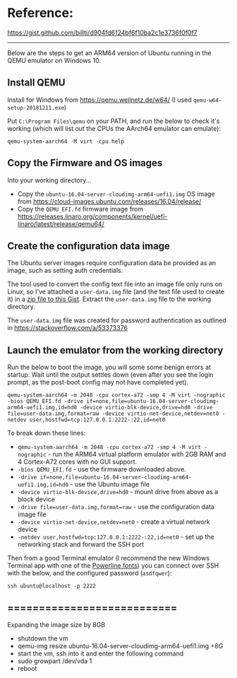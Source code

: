 # Reference: 
https://gist.github.com/billti/d904fd6124bf6f10ba2c1e3736f0f0f7

------------------------

Below are the steps to get an ARM64 version of Ubuntu running in the QEMU emulator on Windows 10.

## Install QEMU
Install for Windows from <https://qemu.weilnetz.de/w64/> (I used `qemu-w64-setup-20181211.exe`)

Put `C:\Program Files\qemu` on your PATH, and run the below to check it's working (which will list out
the CPUs the AArch64 emulator can emulate):

```
qemu-system-aarch64 -M virt -cpu help
```

## Copy the Firmware and OS images
Into your working directory...

 - Copy the `ubuntu-16.04-server-cloudimg-arm64-uefi1.img` OS image from <https://cloud-images.ubuntu.com/releases/16.04/release/>
 - Copy the `QEMU_EFI.fd` firmware image from <https://releases.linaro.org/components/kernel/uefi-linaro/latest/release/qemu64/>

## Create the configuration data image
The Ubuntu server images require configuration data be provided as an image, such as setting auth credentials.

The tool used to convert the config text file into an image file only runs on Linux, so I've attached a `user-data.img`
file (and the text file used to create it) in a [zip file to this Gist](https://gist.github.com/billti/d904fd6124bf6f10ba2c1e3736f0f0f7/raw/2ba5c964c0be0042b842cd44c2c0a19cdd61c9c4/user-data.zip).
Extract the `user-data.img` file to the working directory.

The `user-data.img` file was created for password authentication as outlined in <https://stackoverflow.com/a/53373376>

## Launch the emulator from the working directory

Run the below to boot the image, you will some some benign errors at startup. Wait until the output settles down (even after you see the login prompt, as the post-boot config may not have completed yet).

```
qemu-system-aarch64 -m 2048 -cpu cortex-a72 -smp 4 -M virt -nographic -bios QEMU_EFI.fd -drive if=none,file=ubuntu-16.04-server-cloudimg-arm64-uefi1.img,id=hd0 -device virtio-blk-device,drive=hd0 -drive file=user-data.img,format=raw -device virtio-net-device,netdev=net0 -netdev user,hostfwd=tcp:127.0.0.1:2222-:22,id=net0
```

To break down these lines:

 - `qemu-system-aarch64 -m 2048 -cpu cortex-a72 -smp 4 -M virt -nographic` - run the ARM64 virtual platform emulator with 2GB RAM and 4 Cortex-A72 cores with no GUI support.
 - `-bios QEMU_EFI.fd` - use the firmware downloaded above.
 - `-drive if=none,file=ubuntu-16.04-server-cloudimg-arm64-uefi1.img,id=hd0` - use the Ubuntu image file
 - `-device virtio-blk-device,drive=hd0` - mount drive from above as a block device
 - `-drive file=user-data.img,format=raw` - use the configuration data image file
 - `-device virtio-net-device,netdev=net0` - create a virtual network device
 - `-netdev user,hostfwd=tcp:127.0.0.1:2222-:22,id=net0` - set up the networking stack and forward the SSH port

Then from a good Terminal emulator (I recommend the new Windows Terminal app with one of the [Powerline fonts](https://github.com/powerline/fonts)) you can connect over SSH with the below, and the configured password (`asdfqwer`):

```
ssh ubuntu@localhost -p 2222
```


## ===========================

Expanding the image size by 8GB

- shutdown the vm
- qemu-img resize ubuntu-16.04-server-cloudimg-arm64-uefi1.img +8G
- start the vm, ssh into it and enter the following command
- sudo growpart /dev/vda 1
- reboot
